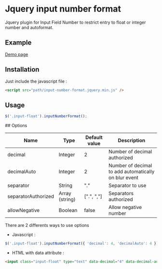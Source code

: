 # Jquery input number format

Jquery plugin for Input Field Number to restrict entry to float or integer number and autoformat.

## Example

[Demo page](https://24eme.github.io/jquery-input-number-format/example.html)

## Installation

Just include the javascript file :

```html
<script src="path/input-number-format.jquery.min.js" />
```

## Usage

```javascript
$('.input-float').inputNumberFormat();
```

## Options

| Name                          | Type          | Default value | Description                                             |
| ----------------- | ------------- | ------------- | ------------------------------------------------------- |
| decimal | Integer       | 2             | Number of decimal authorized                         |
| decimalAuto | Integer       | 2             | Number of decimal to add automatically on blur event |
| separator | String        | "."           | Separator to use                                        |
| separatorAuthorized  | Array (string)| [".", ","]    | Separators authorized |
| allowNegative | Boolean        | false           | Allow negative number |

There are 2 differents ways to use options

* Javascript :

```javascript
$('.input-float').inputNumberFormat({ 'decimal': 4, 'decimalAuto': 4 });
```

* HTML with data attribute :

```html
<input class="input-float" type="text" data-decimal="4" data-decimal-auto="4" value="" />
```
